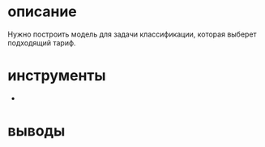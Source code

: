 # описание 
Нужно построить модель для задачи классификации, которая выберет подходящий тариф.
# инструменты
-
# выводы
